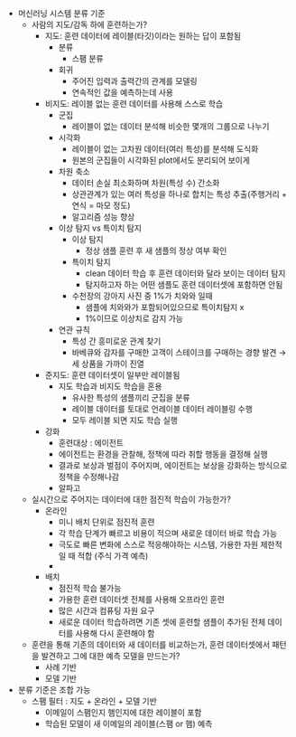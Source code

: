 - 머신러닝 시스템 분류 기준
	- 사람의 지도/감독 하에 훈련하는가?
		- 지도: 훈련 데이터에 레이블(타깃)이라는 원하는 답이 포함됨
			- 분류
				- 스팸 분류
			- 회귀
				- 주어진 입력과 출력간의 관계를 모델링
				- 연속적인 값을 예측하는데 사용
		- 비지도: 레이블 없는 훈련 데이터를 사용해 스스로 학습
			- 군집
				- 레이블이 없는 데이터 분석해 비슷한 몇개의 그룹으로 나누기
			- 시각화
				- 레이블이 없는 고차원 데이터(여러 특성)를 분석해 도식화
				- 원본의 군집들이 시각화된 plot에서도 분리되어 보이게
			- 차원 축소
				- 데이터 손실 최소화하며 차원(특성 수) 간소화
				- 상관관계가 있는 여러 특성을 하나로 합치는 특성 추출(주행거리 + 연식 = 마모 정도)
				- 알고리즘 성능 향상
			- 이상 탐지 vs 특이치 탐지
				- 이상 탐지
					- 정상 샘플 훈련 후 새 샘플의 정상 여부 확인
				- 특이치 탐지
					- clean 데이터 학습 후 훈련 데이터와 달라 보이는 데이터 탐지
					- 탐지하고자 하는 어떤 샘플도 훈련 데이터셋에 포함하면 안됨
				- 수천장의 강아지 사진 중 1%가 치와와 일때
					- 샘플에 치와와가 포함되어있으므로 특이치탐지 x
					- 1%이므로 이상치로 감지 가능
			- 연관 규칙
				- 특성 간 흥미로운 관계 찾기
				- 바베큐와 감자를 구매한 고객이 스테이크를 구매하는 경향 발견
				  → 세 상품을 가까이 진열
		- 준지도: 훈련 데이터셋이 일부만 레이블됨
			- 지도 학습과 비지도 학습을 혼용
				- 유사한 특성의 샘플끼리 군집을 분류
				- 레이블 데이터를 토대로 언레이블 데이터 레이블링 수행
				- 모두 레이블 되면 지도 학습 실행
		- 강화
			- 훈련대상 : 에이전트
			- 에이전트는 환경을 관찰해, 정책에 따라 취할 행동을 결정해 실행
			- 결과로 보상과 벌점이 주어지며, 에이전트는 보상을 강화하는 방식으로 정책을 수정해나감
			- 알파고
	- 실시간으로 주어지는 데이터에 대한 점진적 학습이 가능한가?
		- 온라인
			- 미니 배치 단위로 점진적 훈련
			- 각 학습 단계가 빠르고 비용이 적으며 새로운 데이터 바로 학습 가능
			- 극도로 빠른 변화에 스스로 적응해야하는 시스템, 가용한 자원 제한적일 때 적합 (주식 가격 예측)
			- 
		- 배치
			- 점진적 학습 불가능
			- 가용한 훈련 데이터셋 전체를 사용해 오프라인 훈련
			- 많은 시간과 컴퓨팅 자원 요구 
			- 새로운 데이터 학습하려면 기존 셋에 훈련할 샘플이 추가된 전체 데이터를 사용해 다시 훈련해야 함
	- 훈련을 통해 기존의 데이터와 새 데이터를 비교하는가, 훈련 데이터셋에서 패턴을 발견하고 그에 대한 예측 모델을 만드는가?
		- 사례 기반
		- 모델 기반
- 분류 기준은 조합 가능
	- 스팸 필터 : 지도 + 온라인 + 모델 기반
		- 이메일이 스팸인지 햄인지에 대한 레이블이 포함
		- 학습된 모델이 새 이메일의 레이블(스팸 or 햄) 예측